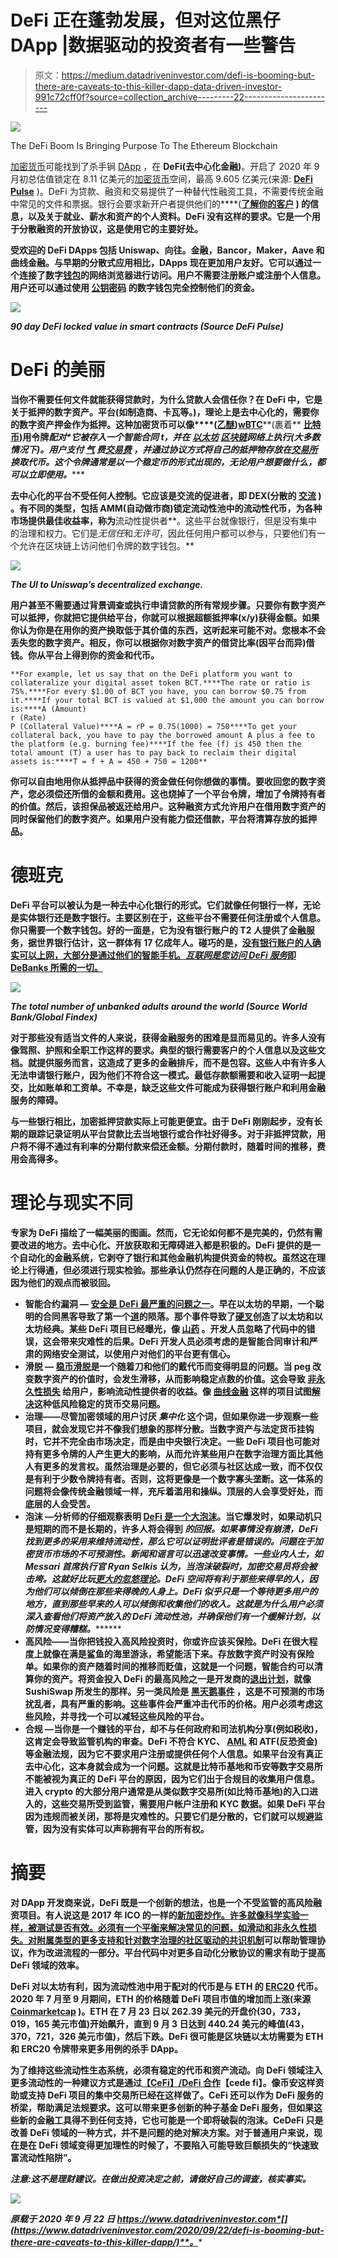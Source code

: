 # DeFi 正在蓬勃发展，但对这位黑仔 DApp |数据驱动的投资者有一些警告

> 原文：<https://medium.datadriveninvestor.com/defi-is-booming-but-there-are-caveats-to-this-killer-dapp-data-driven-investor-991c72cff0f?source=collection_archive---------22----------------------->

![](img/ccc64332e2615307e4f96097eace9d70.png)

The DeFi Boom Is Bringing Purpose To The Ethereum Blockchain

[加密货币](https://www.datadriveninvestor.com/glossary/cryptocurrency/)可能找到了杀手锏 [DApp](https://www.datadriveninvestor.com/glossary/decentralized-application/) ，在 **DeFi(去中心化金融)**。开启了 2020 年 9 月初总估值锁定在 8.11 亿美元的[加密货币](https://www.datadriveninvestor.com/glossary/cryptocurrency/)空间，最高 9.605 亿美元(来源: [**DeFi Pulse**](https://defipulse.com/) )。DeFi 为贷款、融资和交易提供了一种替代性融资工具，不需要传统金融中常见的文件和票据。银行会要求新开户者提供他们的[](https://www.datadriveninvestor.com/glossary/know-your-customer/)****(**[**了解你的客户**](https://www.datadriveninvestor.com/glossary/know-your-customer/) **)** 的信息，以及关于就业、薪水和资产的个人资料。DeFi 没有这样的要求。它是一个用于分散融资的开放协议，这是使用它的主要好处。**

**受欢迎的 DeFi DApps 包括 Uniswap、向往。金融，Bancor，Maker，Aave 和曲线金融。与早期的分散式应用相比，DApps 现在更加用户友好。它可以通过一个连接了数字[钱包](https://www.datadriveninvestor.com/glossary/wallet/)的网络浏览器进行访问。用户不需要注册账户或注册个人信息。用户还可以通过使用 [**公钥密码**](https://en.wikipedia.org/wiki/Public-key_cryptography) 的数字钱包完全控制他们的资金。**

**![](img/cd7aafa8b37c2ac939b551174cf7e1fc.png)**

***90 day DeFi locked value in smart contracts (Source DeFi Pulse)***

# **DeFi 的美丽**

**当你不需要任何文件就能获得贷款时，为什么贷款人会信任你？在 DeFi 中，它是关于抵押的数字资产。平台(如制造商、卡瓦等。)，理论上是去中心化的，需要你的数字资产押金作为抵押。这种加密货币可以像[](https://www.datadriveninvestor.com/glossary/ether/)****(**[**乙醚**](https://www.datadriveninvestor.com/glossary/ether/)**)**[**wBTC**](https://coinlist.co/help/what-is-wrapped-bitcoin-wbtc#:~:text=Wrapped%20Bitcoin%20(WBTC)%20is%20an,seamlessly%20via%20their%20CoinList%20wallet.)**(裹着** [**比特币**](https://www.datadriveninvestor.com/glossary/bitcoin/)**)**用令牌[](https://www.datadriveninvestor.com/glossary/token/)*****配对*它被存入一个**智能合同** t，并在 [**以太坊**](https://www.datadriveninvestor.com/glossary/ethereum/) [区块链](https://www.datadriveninvestor.com/glossary/blockchain/)网络上执行(大多数情况下)。用户支付 [***气***](https://www.datadriveninvestor.com/glossary/gas/) ***费***[***交易费***](https://www.datadriveninvestor.com/glossary/transaction-fee/) ，并通过协议方式将自己的抵押物存放在[交易所](https://www.datadriveninvestor.com/glossary/exchange/)换取代币。这个令牌通常是以一个稳定币的形式出现的，无论用户想要做什么，都可以立即使用。********

**去中心化的平台不受任何人控制。它应该是交流的促进者，即 **DEX(分散的** [**交流**](https://www.datadriveninvestor.com/glossary/exchange/) **)** 。有不同的类型，包括 **AMM(自动做市商)**锁定**流动性池**中的流动性代币，为各种市场提供最佳收益率，称为**流动性提供者**。这些平台就像银行，但是没有集中的治理和权力。它们是*无信任*和*无许可*，因此任何用户都可以参与，只要他们有一个允许在区块链上访问他们令牌的数字钱包。**

**![](img/2e304b31972b5f5618afb0f54d992556.png)**

***The UI to Uniswap’s decentralized exchange.***

**用户甚至不需要通过背景调查或执行申请贷款的所有常规步骤。只要你有数字资产可以抵押，你就把它提供给平台，你就可以根据超额抵押率(x/y)获得金额。如果你认为你是在用你的资产换取低于其价值的东西，这听起来可能不对。您根本不会丢失您的数字资产。相反，你可以根据你对数字资产的借贷比率(因平台而异)借钱。你从平台上得到你的资金和代币。**

```
**For example, let us say that on the DeFi platform you want to collateralize your digital asset token BCT.****The rate or ratio is 75%.****For every $1.00 of BCT you have, you can borrow $0.75 from it.****If your total BCT is valued at $1,000 the amount you can borrow is:****A (Amount)
r (Rate)
P (Collateral Value)****A = rP = 0.75(1000) = 750****To get your collateral back, you have to pay the borrowed amount A plus a fee to the platform (e.g. burning fee)****If the fee (f) is 450 then the total amount (T) a user has to pay back to reclaim their digital assets is:****T = f + A = 450 + 750 = 1200**
```

**你可以自由地用你从抵押品中获得的资金做任何你想做的事情。要收回您的数字资产，您必须偿还所借的金额和费用。这也烧掉了一个平台令牌，增加了令牌持有者的价值。然后，该担保品被返还给用户。这种融资方式允许用户在借用数字资产的同时保留他们的数字资产。如果用户没有能力偿还借款，平台将清算存放的抵押品。**

# **德班克**

**DeFi 平台可以被认为是一种去中心化银行的形式。它们就像任何银行一样，无论是实体银行还是数字银行。主要区别在于，这些平台不需要任何注册或个人信息。你只需要一个数字钱包。好的一面是，它为没有银行账户的 T2 人提供了金融服务，据世界银行估计，这一群体有 17 亿成年人。碰巧的是，[没有银行账户的人确实可以上网，大部分是通过他们的智能手机。*互联网是您访问 DeFi 服务*即 DeBanks 所需的一切。](https://www.datadriveninvestor.com/glossary/unbanked/)**

**![](img/6fd35148a172905cbd6cad48c1c4d1da.png)**

***The total number of unbanked adults around the world (Source World Bank/Global Findex)***

**对于那些没有适当文件的人来说，获得金融服务的困难是显而易见的。许多人没有像驾照、护照和全职工作这样的要求。典型的银行需要客户的个人信息以及这些文档。就提供服务而言，这造成了更多的金融排斥，而不是包容。这些人中有许多人无法申请银行账户，因为他们不符合这一模式。最低存款额需要和收入证明一起提交，比如账单和工资单。不幸是，缺乏这些文件可能成为获得银行账户和利用金融服务的障碍。**

**与一些银行相比，加密抵押贷款实际上可能更便宜。由于 DeFi 刚刚起步，没有长期的跟踪记录证明从平台贷款比去当地银行或合作社好得多。对于非抵押贷款，用户将不得不通过有利率的分期付款来偿还金额。分期付款时，随着时间的推移，费用会高得多。**

# **理论与现实不同**

**专家为 DeFi 描绘了一幅美丽的图画。然而，它无论如何都不是完美的，仍然有需要改进的地方。去中心化、开放获取和无障碍进入都是积极的。DeFi 提供的是一个自动化的金融系统，它剥夺了银行和其他金融机构提供资金的特权。虽然这在理论上行得通，但必须进行现实检验。那些承认仍然存在问题的人是正确的，不应该因为他们的观点而被驳回。**

*   ****智能合约漏洞** — [安全是 DeFi 最严重的问题之一](https://cointelegraph.com/news/figuring-out-whos-to-blame-for-defis-persistent-security-issues)。早在以太坊的早期，一个聪明的合同黑客导致了第一个[道](https://www.datadriveninvestor.com/glossary/decentralized-autonomous-organization/)的陨落。那个事件导致了[硬叉](https://www.datadriveninvestor.com/glossary/hard-fork/)创造了以太坊和以太坊经典。某些 DeFi 项目已经曝光，像 [**山药**](https://cointelegraph.com/news/how-one-line-of-code-destroyed-yam-defi) 。开发人员忽略了代码中的错误，这会带来灾难性的后果。DeFi 开发人员必须考虑的是智能合同审计和严肃的网络安全测试，以使用户对他们的平台更有信心。**
*   ****滑脱** — [稳币滑脱](https://www.coindesk.com/makerdao-defi-dai-broken-peg)是一个随着刀和他们的戴代币而变得明显的问题。当 peg 改变数字资产的价值时，会发生滑移，从而影响稳定点数的价值。这会导致 [**非永久性损失**](https://finematics.com/impermanent-loss-explained/) 给用户，影响流动性提供者的收益。像 [**曲线金融**](https://compound.curve.fi/) 这样的项目试图[解决](https://www.datadriveninvestor.com/glossary/address/)这种低风险稳定的货币交易问题。**
*   ****治理**——尽管加密领域的用户讨厌 ***集中化*** 这个词，但如果你进一步观察一些项目，就会发现它并不像我们想象的那样分散。当数字资产与法定货币挂钩时，它并不完全由市场决定，而是由中央银行决定。一些 DeFi 项目也可能对持有更多令牌的人产生更大的影响，从而允许某些用户在数字治理方面比其他人有更多的发言权。虽然治理是必要的，但它必须与社区达成一致，而不仅仅是有利于少数令牌持有者。否则，这将更像是一个数字寡头垄断。这一体系的问题将会像传统金融领域一样，充斥着滥用和操纵。顶层的人会享受好处，而底层的人会受苦。**
*   ****泡沫** —分析师的仔细观察表明 [DeFi 是一个大泡沫](https://cointelegraph.com/news/defi-bubble-still-growing-fast-data-from-twitter-analyst-shows)。当它爆发时，如果动机只是短期的而不是长期的，许多人将会得到 ***的回报。如果事情没有崩溃，DeFi 找到更多的采用来维持流动性，那么它可以证明批评者是错误的。问题在于加密货币市场的不可预测性。新闻和谣言可以迅速改变事情。一些业内人士，如 Messari 首席执行官 Ryan Selkis 认为，当泡沫破裂时，加密交易员将会被击垮。这就好比玩**[**更大的忽悠理论**](https://www.investopedia.com/terms/g/greaterfooltheory.asp)**。DeFi 空间将有利于那些来得早的人，因为他们可以倾倒在那些来得晚的人身上。DeFi 似乎只是一个等待更多用户的地方，直到那些早来的人可以倾倒和收集他们的收入。这就是为什么用户必须深入查看他们将资产放入的 DeFi 流动性池，并确保他们有一个缓解计划，以防情况变得糟糕。*********
*   ****高风险——当你把钱投入高风险投资时，你或许应该买保险。DeFi 在很大程度上就像在满是鲨鱼的海里游泳，希望能活下来。存放数字资产时没有保险单。如果你的资产随着时间的推移而贬值，这就是一个问题，智能合约可以清算你的资产。将资金投入 DeFi 的最高风险之一是开发商的[退出计划](https://news.bitcoin.com/sushiswap-founder-reportedly-exit-scams-as-sushi-token-price-tanks/)，就像 SushiSwap 所发生的那样。另一类风险是 [**黑天鹅事件**](https://www.investopedia.com/terms/b/blackswan.asp) ，这是不可预测的市场扰乱者，具有严重的影响。这些事件会严重冲击代币的价格。用户必须考虑这些风险，并寻找一个可以减轻这些风险的平台。****
*   ******合规** —当你是一个赚钱的平台，却不与任何政府和司法机构分享(例如税收)，这肯定会导致监管机构的审查。DeFi 不符合 KYC、 [AML](https://www.datadriveninvestor.com/glossary/anti-money-laundering/) 和 ATF(反恐资金)等金融法规，因为它不要求用户注册或提供任何个人信息。如果平台没有真正去中心化，这本身就会成为一个问题。这就是比特币基地和币安等数字交易所不能被视为真正的 DeFi 平台的原因，因为它们出于合规目的收集用户信息。进入 crypto 的大部分用户通常是从类似数字交易所(如比特币基地)的入口进入的，这些交易所受到监管，需要用户帐户注册和 KYC 数据。如果 DeFi 平台因为违规而被关闭，那将是灾难性的。只要它们是分散的，它们就可以规避监管，因为没有实体可以声称拥有平台的所有权。****

# ****摘要****

****对 DApp 开发商来说，DeFi 既是一个创新的想法，也是一个不受监管的高风险融资项目。有人说这是 2017 年 ICO 的一样的[新加密炒作。许多就像科学实验一样，被测试是否有效。必须有一个平衡来解决常见的问题，如滑动和非永久性损失。对附属类型的更多支持和针对数字治理的社区驱动的](https://www.coindesk.com/defi-ico-boom-regulators-circling)[共识机制](https://www.datadriveninvestor.com/glossary/consensus-mechanism/)可以帮助管理协议，作为改进流程的一部分。平台代码中对更多自动化分散协议的需求有助于提高 DeFi 领域的效率。****

****DeFi 对以太坊有利，因为流动性池中用于配对的代币是与 ETH 的 [ERC20](https://www.datadriveninvestor.com/glossary/erc20/) 代币。2020 年 7 月至 9 月期间，ETH 的价格随着 DeFi 项目市值的增加而上涨(来源 [**Coinmarketcap**](https://coinmarketcap.com/currencies/ethereum/) )。ETH 在 7 月 23 日以 262.39 美元的开盘价(30，733，019，165 美元市值)开始飙升，直到 9 月 3 日达到 440.24 美元的峰值(43，370，721，326 美元市值)，然后下跌。DeFi 很可能是区块链以太坊需要为 ETH 和 ERC20 令牌带来更多用例的杀手 DApp。****

****为了维持这些流动性生态系统，必须有稳定的代币和资产流动。向 DeFi 领域注入更多流动性的一种建议方式是通过[**【CeFi】**/**DeFi 合作**](https://cryptonews.com/news/get-ready-for-cedefi-while-crypto-ceo-warns-of-a-defi-bubble-7683.htm)**【cede fi】**。像币安这样资助或支持 DeFi 项目的集中交易所已经在这样做了。CeFi 还可以作为 DeFi 服务的桥梁，帮助满足法规要求。这可以带来更多创新的种子基金 DeFi 服务，但如果这些新的金融工具得不到任何支持，它也可能是一个即将破裂的泡沫。CeDeFi 只是改善 DeFi 领域的一种方式，并不是问题的绝对解决方案。对于普通用户来说，现在是在 DeFi 领域变得更加理性的时候了，不要陷入可能导致巨额损失的“快速致富流动性陷阱”。****

*******注意:这不是理财建议。在做出投资决定之前，请做好自己的调查，核实事实。*******

****![](img/934cf1b4766cb9395ce525b74ba29f53.png)****

*****原载于 2020 年 9 月 22 日 https://www.datadriveninvestor.com*[](https://www.datadriveninvestor.com/2020/09/22/defi-is-booming-but-there-are-caveats-to-this-killer-dapp/)**。******